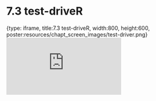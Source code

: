 # 7.3 test-driveR
 
{type: iframe, title:7.3 test-driveR, width:800, height:600, poster:resources/chapt_screen_images/test-driver.png}
![](https://vgaysin1.github.io/CURE-MicrobialMysteries-test/test-driver.html)
 

 
